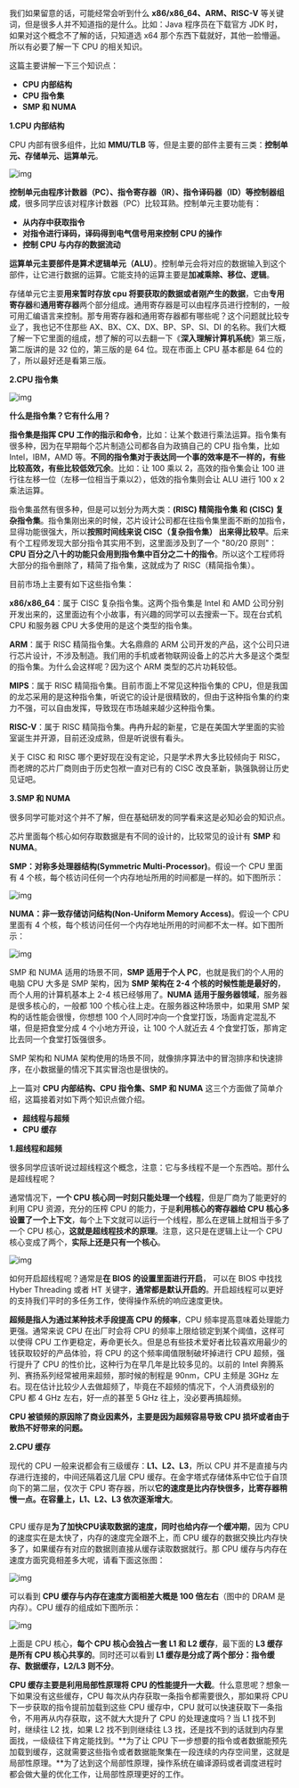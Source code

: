 我们如果留意的话，可能经常会听到什么 **x86/x86_64、ARM、RISC-V** 等关键词，但是很多人并不知道指的是什么。比如：Java 程序员在下载官方 JDK 时，如果对这个概念不了解的话，只知道选 x64 那个东西下载就好，其他一脸懵逼。所以有必要了解一下 CPU 的相关知识。

这篇主要讲解一下三个知识点：

- **CPU 内部结构**
- **CPU 指令集**
- **SMP 和 NUMA**



**1.CPU 内部结构**



CPU 内部有很多组件，比如 **MMU/TLB** 等，但是主要的部件主要有三类：**控制单元、存储单元、运算单元**。



![img](https://mmbiz.qpic.cn/mmbiz_jpg/pMAe7v8Muc850DPRIFEVlia7xtYj5dxqKnC6eiaLbDy6ZeLXejByZTEHSlw1ZsDYvQpeqBlQjO7ARoa4gADibuoJg/640?wx_fmt=jpeg&wxfrom=5&wx_lazy=1&wx_co=1)



**控制单元由程序计数器（PC）、指令寄存器（IR）、指令译码器（ID）等控制器组成**，很多同学应该对程序计数器（PC）比较耳熟。控制单元主要功能有：

- **从内存中获取指令**
- **对指令进行译码，译码得到电气信号用来控制 CPU 的操作**
- **控制 CPU 与内存的数据流动**



**运算单元主要部件是算术逻辑单元（ALU）**。控制单元会将对应的数据输入到这个部件，让它进行数据的运算。它能支持的运算主要是**加减乘除、移位、逻辑**。



存储单元它主要**用来暂时存放 cpu 将要获取的数据或者刚产生的数据**，它由**专用寄存器**和**通用寄存器**两个部分组成。通用寄存器是可以由程序员进行控制的，一般可用汇编语言来控制。那专用寄存器和通用寄存器都有哪些呢？这个问题就比较专业了，我也记不住那些 AX、BX、CX、DX、BP、SP、SI、DI 的名称。我们大概了解一下它里面的组成，想了解的可以去翻一下《**深入理解计算机系统**》第三版，第二版讲的是 32 位的，第三版的是 64 位。现在市面上 CPU 基本都是 64 位的了，所以最好还是看第三版。



**2.CPU 指令集**



![img](https://mmbiz.qpic.cn/mmbiz_jpg/pMAe7v8Muc850DPRIFEVlia7xtYj5dxqKT6OJrjzick7pONnFrQlkGkZypWyh2icgqgXtXWbqdsSKNM2XZagTmocg/640?wx_fmt=jpeg&wxfrom=5&wx_lazy=1&wx_co=1)



**什么是指令集？它有什么用？**



**指令集是指挥 CPU 工作的指示和命令**，比如：让某个数进行乘法运算。指令集有很多种，因为在早期每个芯片制造公司都各自为政搞自己的 CPU 指令集，比如 Intel，IBM，AMD 等。**不同的指令集对于表达同一个事的效率是不一样的，有些比较高效，有些比较低效冗余**。比如：让 100 乘以 2，高效的指令集会让 100 进行往左移一位（左移一位相当于乘以2），低效的指令集则会让 ALU 进行 100 x 2 乘法运算。



指令集虽然有很多种，但是可以划分为两大类：**(RISC) 精简指令集 和 (CISC) 复杂指令集**。指令集刚出来的时候，芯片设计公司都在往指令集里面不断的加指令，显得功能很强大，所以**按照时间线来说 CISC（复杂指令集） 出来得比较早**。后来有个工程师发现大部分指令其实用不到，这里面涉及到了一个 "80/20 原则"：**CPU 百分之八十的功能只会用到指令集中百分之二十的指令**。所以这个工程师将大部分的指令删除了，精简了指令集，这就成为了 RISC（精简指令集）。



目前市场上主要有如下这些指令集：



**x86/x86_64**：属于 CISC 复杂指令集。这两个指令集是 Intel 和 AMD 公司分别开发出来的，这里面边有个小故事，有兴趣的同学可以去搜索一下。现在台式机 CPU 和服务器 CPU 大多使用的是这个类型的指令集。



**ARM**：属于 RISC 精简指令集。大名鼎鼎的 ARM 公司开发的产品，这个公司只进行芯片设计，不涉及制造。我们用的手机或者物联网设备上的芯片大多是这个类型的指令集。为什么会这样呢？因为这个 ARM 类型的芯片功耗较低。



**MIPS**：属于 RISC 精简指令集。目前市面上不常见这种指令集的 CPU，但是我国的龙芯采用的是这种指令集，听说它的设计是很精致的，但由于这种指令集的约束力不强，可以自由发挥，导致现在市场越来越少这种指令集。



**RISC-V**：属于 RISC 精简指令集。冉冉升起的新星，它是在美国大学里面的实验室诞生并开源，目前还没成熟，但是听说很有看头。



关于 CISC 和 RISC 哪个更好现在没有定论，只是学术界大多比较倾向于 RISC，而老牌的芯片厂商则由于历史包袱一直对已有的 CISC 改良革新，孰强孰弱让历史见证吧。



**3.SMP 和 NUMA**



很多同学可能对这个并不了解，但在基础研发的同学看来这是必知必会的知识点。



芯片里面每个核心如何存取数据是有不同的设计的，比较常见的设计有 **SMP** 和 **NUMA**。



**SMP：对称多处理器结构(Symmetric Multi-Processor)**。假设一个 CPU 里面有 4 个核，每个核访问任何一个内存地址所用的时间都是一样的。如下图所示：



![img](https://mmbiz.qpic.cn/mmbiz_jpg/pMAe7v8Muc850DPRIFEVlia7xtYj5dxqKqsETlebd0K4AVFRKib548UTvLWFtvQjKK4t6A2oH27jJ14icF0pPQ7Zw/640?wx_fmt=jpeg&wxfrom=5&wx_lazy=1&wx_co=1)



**NUMA：非一致存储访问结构(Non-Uniform Memory Access)**。假设一个 CPU 里面有 4 个核，每个核访问任何一个内存地址所用的时间都不太一样。如下图所示：



![img](https://mmbiz.qpic.cn/mmbiz_jpg/pMAe7v8Muc850DPRIFEVlia7xtYj5dxqKWPIf52Py83sBelCIP2hcYgb13JbvvzO9icRrGkdPYX5WgHpziaEx8rxQ/640?wx_fmt=jpeg&wxfrom=5&wx_lazy=1&wx_co=1)



SMP 和 NUMA 适用的场景不同，**SMP 适用于个人 PC**，也就是我们的个人用的电脑 CPU 大多是 SMP 架构，因为 **SMP 架构在 2-4 个核的时候性能是最好的**，而个人用的计算机基本上 2-4 核已经够用了。**NUMA 适用于服务器领域**，服务器是很多核心的，一般都 100 个核心往上走。在服务器这种场景中，如果用 SMP 架构的话性能会很慢，你想想 100 个人同时冲向一个食堂打饭，场面肯定混乱不堪，但是把食堂分成 4 个小地方开设，让 100 个人就近去 4 个食堂打饭，那肯定比去同一个食堂打饭强很多。



SMP 架构和 NUMA 架构使用的场景不同，就像排序算法中的冒泡排序和快速排序，在小数据量的情况下其实冒泡也是很快的。



上一篇对 **CPU 内部结构、CPU 指令集、SMP 和 NUMA** 这三个方面做了简单介绍，这篇接着对如下两个知识点做介绍。

- **超线程与超频**
- **CPU 缓存**



**1.超线程和超频**



很多同学应该听说过超线程这个概念，注意：它与多线程不是一个东西哈。那什么是超线程呢？



通常情况下，**一个 CPU 核心同一时刻只能处理一个线程**，但是厂商为了能更好的利用 CPU 资源，充分的压榨 CPU 的能力，于是**利用核心的寄存器给 CPU 核心多设置了一个上下文**，每个上下文就可以运行一个线程，那么在逻辑上就相当于多了一个 CPU 核心，**这就是超线程技术的原理**。注意，这只是在逻辑上让一个 CPU 核心变成了两个，**实际上还是只有一个核心**。

![img](https://mmbiz.qpic.cn/mmbiz_jpg/pMAe7v8Mucib2wr43LzESPeaIQV2WoJcLEnycOqKZ06s0wS8j0dIfaWrK2MWmJsKO2AnEibCKkLseklzPqGcN18A/640?wx_fmt=jpeg&wxfrom=5&wx_lazy=1&wx_co=1)

如何开启超线程呢？通常是**在 BIOS 的设置里面进行开启**， 可以在 BIOS 中找找 Hyber Threading 或者 HT 关键字，**通常都是默认开启的**。开启超线程可以更好的支持我们平时的多任务工作，使得操作系统的响应速度更快。



**超频是指人为通过某种技术手段提高 CPU 的频率**，CPU 频率提高意味着处理能力更强。通常来说 CPU 在出厂时会将 CPU 的频率上限给锁定到某个阈值，这样可以使得 CPU 工作更稳定，寿命更长久。但是总有些技术爱好者比较喜欢用最少的钱获取较好的产品体验，将 CPU 的这个频率阈值限制破坏掉进行 CPU 超频，强行提升了 CPU 的性价比，这种行为在早几年是比较多见的。以前的 Intel 奔腾系列、赛扬系列经常被用来超频，那时候的制程是 90nm，CPU 主频是 3GHz 左右。现在估计比较少人去做超频了，毕竟在不超频的情况下，个人消费级别的 CPU 都 4 GHz 左右，好一点的甚至 5 GHz 往上，没必要再搞超频。



**CPU 被锁频的原因除了商业因素外，主要是因为超频容易导致 CPU 损坏或者由于散热不好带来的问题。**



**2.CPU 缓存**



现代的 CPU 一般来说都会有三级缓存：**L1、L2、L3**，所以 CPU 并不是直接与内存进行连接的，中间还隔着这几层 CPU 缓存。在金字塔式存储体系中它位于自顶向下的第二层，仅次于 CPU 寄存器，所以**它的速度是比内存快很多，比寄存器稍慢一点。在容量上，L1、L2、L3 依次逐渐增大**。



![img](data:image/gif;base64,iVBORw0KGgoAAAANSUhEUgAAAAEAAAABCAYAAAAfFcSJAAAADUlEQVQImWNgYGBgAAAABQABh6FO1AAAAABJRU5ErkJggg==)



CPU 缓存是**为了加快CPU读取数据的速度，同时也给内存一个缓冲期**，因为 CPU 的速度实在是太快了，内存的速度完全跟不上，而 CPU 缓存的数据交换比内存快多了，如果缓存有对应的数据则直接从缓存读取数据就行。那 CPU 缓存与内存在速度方面究竟相差多大呢，请看下面这张图：



![img](https://mmbiz.qpic.cn/mmbiz_jpg/pMAe7v8Mucib2wr43LzESPeaIQV2WoJcLp6cTMTPQnfKDc7cjLtX5Yuo9kPARXnWSWWIK0Z1zrfcx3NJUEtKgsA/640?wx_fmt=jpeg&wxfrom=5&wx_lazy=1&wx_co=1)



可以看到 **CPU 缓存与内存在速度方面相差大概是 100 倍左右**（图中的 DRAM 是内存）。CPU 缓存的组成如下图所示：



![img](https://mmbiz.qpic.cn/mmbiz_jpg/pMAe7v8Mucib2wr43LzESPeaIQV2WoJcLt8KAN5JU2ndicOXVoR3I0ic8PDK4ZzTZX80tqGPicDLceYaPOh3S25fGA/640?wx_fmt=jpeg&wxfrom=5&wx_lazy=1&wx_co=1)



上面是 CPU 核心，**每个 CPU 核心会独占一套 L1 和 L2 缓存**，最下面的 **L3 缓存是所有 CPU 核心共享的**。同时还可以看到 **L1 缓存是分成了两个部分：指令缓存、数据缓存，L2/L3 则不分**。



**CPU 缓存主要是利用局部性原理将 CPU 的性能提升一大截**。什么意思呢？想象一下如果没有这些缓存，CPU 每次从内存获取一条指令都需要很久，那如果将 CPU 下一步获取的指令提前加载到这些 CPU 缓存中，CPU 就可以快速获取下一条指令，不用再从内存获取，这不就大大提升了 CPU 的处理速度吗？当 L1 找不到时，继续往 L2 找，如果 L2 找不到则继续往 L3 找，还是找不到的话就到内存里面找，一级级往下肯定能找到。**为了让 CPU 下一步想要的指令或者数据能预先加载到缓存，这就需要这些指令或者数据能聚集在一段连续的内存空间里，这就是局部性原理。**为了达到这个局部性原理，操作系统在编译源码或者调度进程时都会做大量的优化工作，让局部性原理更好的工作。

